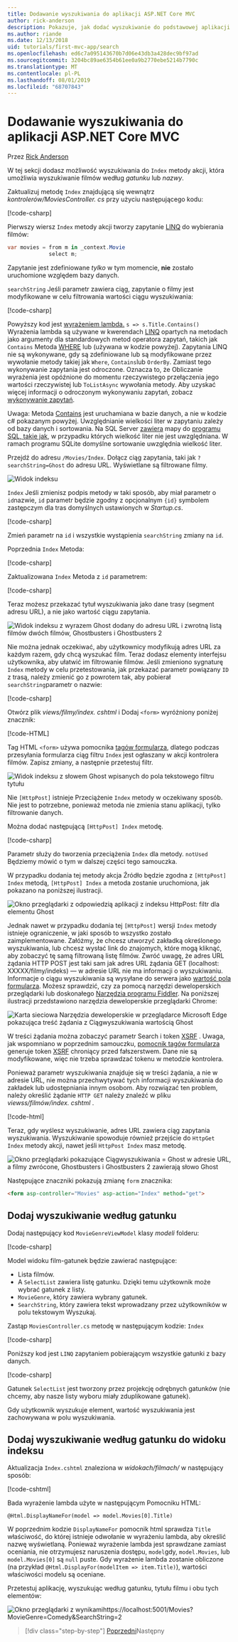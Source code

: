 ```yaml
---
title: Dodawanie wyszukiwania do aplikacji ASP.NET Core MVC
author: rick-anderson
description: Pokazuje, jak dodać wyszukiwanie do podstawowej aplikacji ASP.NET Core MVC
ms.author: riande
ms.date: 12/13/2018
uid: tutorials/first-mvc-app/search
ms.openlocfilehash: ed6c7a095143670b7d06e43db3a428dec9bf97ad
ms.sourcegitcommit: 3204bc89ae6354b61ee0a9b2770ebe5214b7790c
ms.translationtype: MT
ms.contentlocale: pl-PL
ms.lasthandoff: 08/01/2019
ms.locfileid: "68707843"
---
```

# <a name="add-search-to-an-aspnet-core-mvc-app"></a>Dodawanie wyszukiwania do aplikacji ASP.NET Core MVC

Przez [Rick Anderson](https://twitter.com/RickAndMSFT)

W tej sekcji dodasz możliwość wyszukiwania do `Index` metody akcji, która umożliwia wyszukiwanie filmów według *gatunku* lub *nazwy*.

Zaktualizuj metodę `Index` znajdującą się wewnątrz *kontrolerów/MoviesController. cs* przy użyciu następującego kodu:

[!code-csharp[](~/tutorials/first-mvc-app/start-mvc/sample/MvcMovie/Controllers/MoviesController.cs?name=snippet_1stSearch)]

Pierwszy wiersz `Index` metody akcji tworzy zapytanie [LINQ](/dotnet/standard/using-linq) do wybierania filmów:

```csharp
var movies = from m in _context.Movie
             select m;
```

Zapytanie jest zdefiniowane *tylko* w tym momencie, **nie** zostało uruchomione względem bazy danych.

`searchString` Jeśli parametr zawiera ciąg, zapytanie o filmy jest modyfikowane w celu filtrowania wartości ciągu wyszukiwania:

[!code-csharp[](~/tutorials/first-mvc-app/start-mvc/sample/MvcMovie/Controllers/MoviesController.cs?name=snippet_SearchNull2)]

Powyższy kod jest [wyrażeniem lambda.](/dotnet/csharp/programming-guide/statements-expressions-operators/lambda-expressions) `s => s.Title.Contains()` Wyrażenia lambda są używane w kwerendach [LINQ](/dotnet/standard/using-linq) opartych na metodach jako argumenty dla standardowych metod operatora zapytań, takich jak `Contains` Metoda [WHERE](/dotnet/api/system.linq.enumerable.where) lub (używana w kodzie powyżej). Zapytania LINQ nie są wykonywane, gdy są zdefiniowane lub są modyfikowane przez wywołanie metody takiej jak `Where`, `Contains`lub `OrderBy`. Zamiast tego wykonywanie zapytania jest odroczone.  Oznacza to, że Obliczanie wyrażenia jest opóźnione do momentu rzeczywistego przełączenia jego wartości rzeczywistej lub `ToListAsync` wywołania metody. Aby uzyskać więcej informacji o odroczonym wykonywaniu zapytań, zobacz [wykonywanie zapytań](/dotnet/framework/data/adonet/ef/language-reference/query-execution).

Uwaga: Metoda [Contains](/dotnet/api/system.data.objects.dataclasses.entitycollection-1.contains) jest uruchamiana w bazie danych, a nie w kodzie c# pokazanym powyżej. Uwzględnianie wielkości liter w zapytaniu zależy od bazy danych i sortowania. Na SQL Server [zawiera](/dotnet/api/system.data.objects.dataclasses.entitycollection-1.contains) mapy do [programu SQL, takie jak](/sql/t-sql/language-elements/like-transact-sql), w przypadku których wielkość liter nie jest uwzględniana. W ramach programu SQLite domyślne sortowanie uwzględnia wielkość liter.

Przejdź do adresu `/Movies/Index`. Dołącz ciąg zapytania, taki jak `?searchString=Ghost` do adresu URL. Wyświetlane są filtrowane filmy.

![Widok indeksu](~/tutorials/first-mvc-app/search/_static/ghost.png)

`Index` Jeśli zmienisz podpis metody w taki sposób, aby miał parametr o `id`nazwie, `id` parametr będzie zgodny z opcjonalnym `{id}` symbolem zastępczym dla tras domyślnych ustawionych w *Startup.cs*.

[!code-csharp[](~/tutorials/first-mvc-app/start-mvc/sample/MvcMovie/Startup.cs?highlight=5&name=snippet_1)]

Zmień parametr na `id` i wszystkie wystąpienia `searchString` zmiany na `id`.

Poprzednia `Index` Metoda:

[!code-csharp[](~/tutorials/first-mvc-app/start-mvc/sample/MvcMovie/Controllers/MoviesController.cs?highlight=1,6,8&name=snippet_1stSearch)]

Zaktualizowana `Index` Metoda z `id` parametrem:

[!code-csharp[](~/tutorials/first-mvc-app/start-mvc/sample/MvcMovie/Controllers/MoviesController.cs?highlight=1,6,8&name=snippet_SearchID)]

Teraz możesz przekazać tytuł wyszukiwania jako dane trasy (segment adresu URL), a nie jako wartość ciągu zapytania.

![Widok indeksu z wyrazem Ghost dodany do adresu URL i zwrotną listą filmów dwóch filmów, Ghostbusters i Ghostbusters 2](~/tutorials/first-mvc-app/search/_static/g2.png)

Nie można jednak oczekiwać, aby użytkownicy modyfikują adres URL za każdym razem, gdy chcą wyszukać film. Teraz dodasz elementy interfejsu użytkownika, aby ułatwić im filtrowanie filmów. Jeśli zmieniono sygnaturę `Index` metody w celu przetestowania, jak przekazać parametr powiązany `ID` z trasą, należy zmienić go z powrotem tak, aby pobierał `searchString`parametr o nazwie:

[!code-csharp[](~/tutorials/first-mvc-app/start-mvc/sample/MvcMovie/Controllers/MoviesController.cs?highlight=1,6,8&name=snippet_1stSearch)]

Otwórz plik *views/filmy/index. cshtml* i Dodaj `<form>` wyróżniony poniżej znacznik:

[!code-HTML[](~/tutorials/first-mvc-app/start-mvc/sample/MvcMovie/Views/Movies/IndexForm1.cshtml?highlight=10-16&range=4-21)]

Tag HTML `<form>` używa pomocnika [tagów formularza](xref:mvc/views/working-with-forms), dlatego podczas przesyłania formularza ciąg filtru `Index` jest ogłaszany w akcji kontrolera filmów. Zapisz zmiany, a następnie przetestuj filtr.

![Widok indeksu z słowem Ghost wpisanych do pola tekstowego filtru tytułu](~/tutorials/first-mvc-app/search/_static/filter.png)

Nie `[HttpPost]` istnieje Przeciążenie `Index` metody w oczekiwany sposób. Nie jest to potrzebne, ponieważ metoda nie zmienia stanu aplikacji, tylko filtrowanie danych.

Można dodać następującą `[HttpPost] Index` metodę.

[!code-csharp[](~/tutorials/first-mvc-app/start-mvc/sample/MvcMovie/Controllers/MoviesController.cs?highlight=1&name=snippet_SearchPost)]

Parametr służy do tworzenia przeciążenia `Index` dla metody. `notUsed` Będziemy mówić o tym w dalszej części tego samouczka.

W przypadku dodania tej metody akcja Źródło będzie zgodna z `[HttpPost] Index` metodą, `[HttpPost] Index` a metoda zostanie uruchomiona, jak pokazano na poniższej ilustracji.

![Okno przeglądarki z odpowiedzią aplikacji z indeksu HttpPost: filtr dla elementu Ghost](~/tutorials/first-mvc-app/search/_static/fo.png)

Jednak nawet w przypadku dodania tej `[HttpPost]` wersji `Index` metody istnieje ograniczenie, w jaki sposób to wszystko zostało zaimplementowane. Załóżmy, że chcesz utworzyć zakładką określonego wyszukiwania, lub chcesz wysłać link do znajomych, które mogą kliknąć, aby zobaczyć tę samą filtrowaną listę filmów. Zwróć uwagę, że adres URL żądania HTTP POST jest taki sam jak adres URL żądania GET (localhost: XXXXX/filmy/indeks) — w adresie URL nie ma informacji o wyszukiwaniu. Informacje o ciągu wyszukiwania są wysyłane do serwera jako [wartość pola formularza](https://developer.mozilla.org/docs/Learn/HTML/Forms/Sending_and_retrieving_form_data). Możesz sprawdzić, czy za pomocą narzędzi deweloperskich przeglądarki lub doskonałego [Narzędzia programu Fiddler](https://www.telerik.com/fiddler). Na poniższej ilustracji przedstawiono narzędzia deweloperskie przeglądarki Chrome:

![Karta sieciowa Narzędzia deweloperskie w przeglądarce Microsoft Edge pokazująca treść żądania z Ciągwyszukiwania wartością Ghost](~/tutorials/first-mvc-app/search/_static/f12_rb.png)

W treści żądania można zobaczyć parametr Search i token [XSRF](xref:security/anti-request-forgery) . Uwaga, jak wspomniano w poprzednim samouczku, [pomocnik tagów formularza](xref:mvc/views/working-with-forms) generuje token [XSRF](xref:security/anti-request-forgery) chroniący przed fałszerstwem. Dane nie są modyfikowane, więc nie trzeba sprawdzać tokenu w metodzie kontrolera.

Ponieważ parametr wyszukiwania znajduje się w treści żądania, a nie w adresie URL, nie można przechwytywać tych informacji wyszukiwania do zakładek lub udostępniania innym osobom. Aby rozwiązać ten problem, należy określić żądanie `HTTP GET` należy znaleźć w pliku *viewss/filmów/index. cshtml* .

[!code-html[](~/tutorials/first-mvc-app/start-mvc/sample/MvcMovie22/Views/Movies/IndexGet.cshtml?highlight=12&range=1-23)]

Teraz, gdy wyślesz wyszukiwanie, adres URL zawiera ciąg zapytania wyszukiwania. Wyszukiwanie spowoduje również przejście do `HttpGet Index` metody akcji, nawet jeśli `HttpPost Index` masz metodę.

![Okno przeglądarki pokazujące Ciągwyszukiwania = Ghost w adresie URL, a filmy zwrócone, Ghostbusters i Ghostbusters 2 zawierają słowo Ghost](~/tutorials/first-mvc-app/search/_static/search_get.png)

Następujące znaczniki pokazują zmianę `form` znacznika:

```html
<form asp-controller="Movies" asp-action="Index" method="get">
   ```

## <a name="add-search-by-genre"></a>Dodaj wyszukiwanie według gatunku

Dodaj następujący kod `MovieGenreViewModel` klasy *modeli* folderu:

[!code-csharp[](~/tutorials/first-mvc-app/start-mvc/sample/MvcMovie/Models/MovieGenreViewModel.cs)]

Model widoku film-gatunek będzie zawierać następujące:

* Lista filmów.
* A `SelectList` zawiera listę gatunku. Dzięki temu użytkownik może wybrać gatunek z listy.
* `MovieGenre`, który zawiera wybrany gatunek.
* `SearchString`, który zawiera tekst wprowadzany przez użytkowników w polu tekstowym Wyszukaj.

Zastąp `MoviesController.cs` metodę w następującym kodzie: `Index`

[!code-csharp[](~/tutorials/first-mvc-app/start-mvc/sample/MvcMovie22/Controllers/MoviesController.cs?name=snippet_SearchGenre)]

Poniższy kod jest `LINQ` zapytaniem pobierającym wszystkie gatunki z bazy danych.

[!code-csharp[](~/tutorials/first-mvc-app/start-mvc/sample/MvcMovie22/Controllers/MoviesController.cs?name=snippet_LINQ)]

Gatunek `SelectList` jest tworzony przez projekcję odrębnych gatunków (nie chcemy, aby nasze listy wyboru miały zduplikowane gatunek).

Gdy użytkownik wyszukuje element, wartość wyszukiwania jest zachowywana w polu wyszukiwania.

## <a name="add-search-by-genre-to-the-index-view"></a>Dodaj wyszukiwanie według gatunku do widoku indeksu

Aktualizacja `Index.cshtml` znaleziona w *widokach/filmach/* w następujący sposób:

[!code-cshtml[](~/tutorials/first-mvc-app/start-mvc/sample/MvcMovie22/Views/Movies/IndexFormGenreNoRating.cshtml?highlight=1,15,16,17,19,28,31,34,37,43)]

Bada wyrażenie lambda użyte w następującym Pomocniku HTML:

`@Html.DisplayNameFor(model => model.Movies[0].Title)`

W poprzednim kodzie `DisplayNameFor` pomocnik html sprawdza `Title` właściwość, do której istnieje odwołanie w wyrażeniu lambda, aby określić nazwę wyświetlaną. Ponieważ wyrażenie lambda jest sprawdzane zamiast oceniania, nie otrzymujesz naruszenia dostępu, `model`gdy, `model.Movies`, lub `model.Movies[0]` są `null` puste. Gdy wyrażenie lambda zostanie obliczone (na przykład `@Html.DisplayFor(modelItem => item.Title)`), wartości właściwości modelu są oceniane.

Przetestuj aplikację, wyszukując według gatunku, tytułu filmu i obu tych elementów:

![Okno przeglądarki z wynikamihttps://localhost:5001/Movies?MovieGenre=Comedy&SearchString=2](~/tutorials/first-mvc-app/search/_static/s2.png)

> [!div class="step-by-step"]
> [Poprzedni](controller-methods-views.md)Następny
> [](new-field.md)
